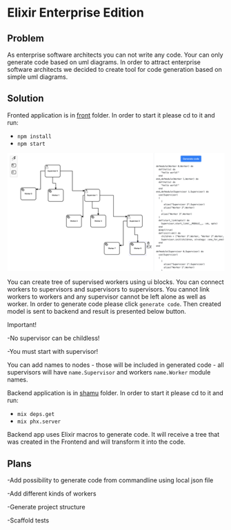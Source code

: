 # Elixir Enterprise Edition

## Problem

As enterprise software architects you can not write any code. Your can only generate code based on uml diagrams. In order to attract enterprise software architects we decided to create tool for code generation based on simple uml diagrams.

## Solution

Fronted application is in [front](front]) folder. In order to start it please cd to it and run:

  * `npm install`
  * `npm start`

![alt text](Images/app.png)

You can create tree of supervised workers using ui blocks. You can connect workers to supervisors and supervisors to supervisors. You cannot link workers to workers and any supervisor cannot be left alone as well as worker. In order to generate code please click `generate code`. Then created model is sent to backend and result is presented below button.

Important!

-No supervisor can be childless!

-You must start with supervisor!

You can add names to nodes - those will be included in generated code - all supervisors will have `name.Supervisor` and workers `name.Worker` module names.

Backend application is in [shamu](shamu]) folder. In order to start it please cd to it and run:

  * `mix deps.get`
  * `mix phx.server`

Backend app uses Elixir macros to generate code. It will receive a tree that was created in the Frontend and will transform it into the code.



## Plans
-Add possibility to generate code from commandline using local json file

-Add different kinds of workers

-Generate project structure

-Scaffold tests

